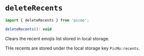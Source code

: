 # `deleteRecents`

```javascript
import { deleteRecents } from 'picmo';
```

```javascript
deleteRecents(): void
```

Clears the recent emojis list stored in local storage.

THe recents are stored under the local storage key `PicMo:recents`.